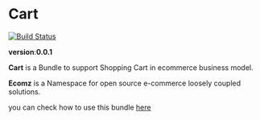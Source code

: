 Cart
=======

[![Build Status](https://travis-ci.org/Ecomz/Cart.svg?branch=master)](https://travis-ci.org/Ecomz/Cart)

**version**:__0.0.1__


**Cart** is a Bundle to support Shopping Cart in ecommerce business model.

**Ecomz** is a Namespace for open source e-commerce loosely coupled solutions.


you can check how to use this bundle [here](https://gist.github.com/iannsp/55da294245aa0b77db4f)
